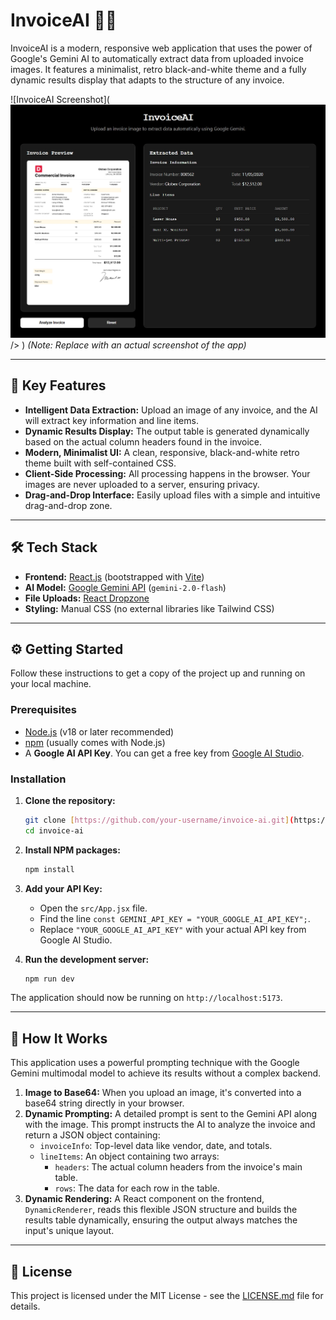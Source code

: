 # InvoiceAI 📄✨

InvoiceAI is a modern, responsive web application that uses the power of Google's Gemini AI to automatically extract data from uploaded invoice images. It features a minimalist, retro black-and-white theme and a fully dynamic results display that adapts to the structure of any invoice.

![InvoiceAI Screenshot](![InvoiceAI Screenshot](./public/invoiceAi.jpeg)/>
) 
*(Note: Replace with an actual screenshot of the app)*

---

## 🚀 Key Features

* **Intelligent Data Extraction:** Upload an image of any invoice, and the AI will extract key information and line items.
* **Dynamic Results Display:** The output table is generated dynamically based on the actual column headers found in the invoice.
* **Modern, Minimalist UI:** A clean, responsive, black-and-white retro theme built with self-contained CSS.
* **Client-Side Processing:** All processing happens in the browser. Your images are never uploaded to a server, ensuring privacy.
* **Drag-and-Drop Interface:** Easily upload files with a simple and intuitive drag-and-drop zone.

---

## 🛠️ Tech Stack

* **Frontend:** [React.js](https://reactjs.org/) (bootstrapped with [Vite](https://vitejs.dev/))
* **AI Model:** [Google Gemini API](https://ai.google.dev/) (`gemini-2.0-flash`)
* **File Uploads:** [React Dropzone](https://react-dropzone.js.org/)
* **Styling:** Manual CSS (no external libraries like Tailwind CSS)

---

## ⚙️ Getting Started

Follow these instructions to get a copy of the project up and running on your local machine.

### Prerequisites

* [Node.js](https://nodejs.org/) (v18 or later recommended)
* [npm](https://www.npmjs.com/) (usually comes with Node.js)
* A **Google AI API Key**. You can get a free key from [Google AI Studio](https://aistudio.google.com/app/apikey).

### Installation

1.  **Clone the repository:**
    ```bash
    git clone [https://github.com/your-username/invoice-ai.git](https://github.com/your-username/invoice-ai.git)
    cd invoice-ai
    ```

2.  **Install NPM packages:**
    ```bash
    npm install
    ```

3.  **Add your API Key:**
    * Open the `src/App.jsx` file.
    * Find the line `const GEMINI_API_KEY = "YOUR_GOOGLE_AI_API_KEY";`.
    * Replace `"YOUR_GOOGLE_AI_API_KEY"` with your actual API key from Google AI Studio.

4.  **Run the development server:**
    ```bash
    npm run dev
    ```

The application should now be running on `http://localhost:5173`.

---

## 🤖 How It Works

This application uses a powerful prompting technique with the Google Gemini multimodal model to achieve its results without a complex backend.

1.  **Image to Base64:** When you upload an image, it's converted into a base64 string directly in your browser.
2.  **Dynamic Prompting:** A detailed prompt is sent to the Gemini API along with the image. This prompt instructs the AI to analyze the invoice and return a JSON object containing:
    * `invoiceInfo`: Top-level data like vendor, date, and totals.
    * `lineItems`: An object containing two arrays:
        * `headers`: The actual column headers from the invoice's main table.
        * `rows`: The data for each row in the table.
3.  **Dynamic Rendering:** A React component on the frontend, `DynamicRenderer`, reads this flexible JSON structure and builds the results table dynamically, ensuring the output always matches the input's unique layout.

---

## 📄 License

This project is licensed under the MIT License - see the [LICENSE.md](LICENSE.md) file for details.
